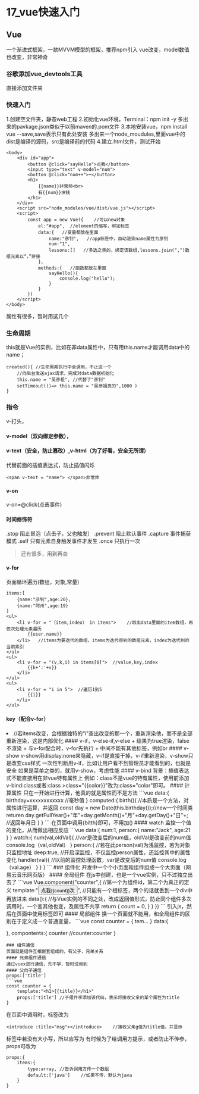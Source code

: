 # 17_vue快速入门
## Vue
一个渐进式框架，一款MVVM模型的框架，推荐npm引入
vue改变，model数值也改变，非常神奇
### 谷歌添加vue_devtools工具
直接添加文件夹
### 快速入门
1.创建空文件夹，静态web工程
2.初始化vue环境，Terminal：npm init -y
多出来的pavkage.json类似于以前maven的.pom文件
3.本地安装vue，npm install vue --save,save表示只有此处安装
多出来一个node_moudules,里面vue中的dist是编译的源码，src是编译前的代码
4.建立.html文件，测试开始
```vue
<body>    
    <div id="app">        
        <button @click="sayHello">点我</button>
        <input type="text" v-model="num">
        <button @click="num++">+</button>        
        <h1>            
            {{name}}非常帅<br>
            有{{num}}块钱   
        </h1>    
    </div>    
    <script src="node_modules/vue/dist/vue.js"></script>   
    <script>        
        const app = new Vue({    //可以new对象       
            el:"#app",  //element的缩写，绑定标签         
            data:{   //变量都放在里面            
                name:"彦钊",   //app标签中，自动渲染name属性为彦钊
                num:"1",            
                lessons:[]   //多选之类的，绑定该数组,lessons.join(",")数组元素以“，”拼接
            },
            methods:{   //函数都放在里面
                sayHello(){
                    console.log("hello");
                }
            }
        })   
    </script>
</body>
```
属性有很多，暂时用这几个
### 生命周期
this就是Vue的实例，比如在非data属性中，只有用this.name才能调用data中的name；
```vue
created(){ //生命周期执行中会调用，不止这一个
    //向后台发送ajax请求，完成对data数据初始化
    this.name = "吴彦祖", //代替了"彦钊"
    setTimeout(()=> this.name = "吴彦祖真的",1000 )
}
```
### 指令
v-打头，
#### v-model（双向绑定参数），
#### v-text（安全，防止篡改）,v-html（为了好看，安全无所谓）
代替前面的插值表达式，防止插值闪烁
```vue
<span v-text = "name"> </span>非常帅
```
#### v-on
v-on=@click(点击事件)
#### 时间修饰符
.stop 阻止冒泡（点击子，父也触发）
.prevent 阻止默认事件
.capture 事件捕获模式
.self 只有元素自身触发事件才发生
.once 只执行一次
>还有很多，用到再查
#### v-for
页面循环遍历(数组，对象,常量)
```vue
items:[
    {name:"彦钊",age:20},
    {name:"阿州",age:19}
]
<ul>
    <li v-for = "（item,index） in items">    //取出data里面的item数组，再依次处理元素遍历
        {{user.name}}
    </li>   //items为要迭代的数组，items为迭代得到的数组元素，index为迭代到的当前索引
</ul>
<ul>
    <li v-for = "(v,k,i) in items[0]">  //value,key,index
        {{k+':'+v}}
    </li>
</ul>
<ul>
    <li v-for = "i in 5">  //遍历1到5
        {{i}}
    </li>
</ul>
```
#### key（配合v-for）
<li v-for = "(v,k,i) in items[0]" :key="i">  //若items改变，会根据独特的“i”查出改变的那一个，重新渲染他，而不是全部重新渲染，这是内部优化
#### v-if，v-else-if,v-else
+ 结果为true渲染，false不渲染
+ 与v-for配合时，v-for先执行
+ 中间不能有其他标签，例如br
#### v-show
v-show用display:none来隐藏，v-if是直接干掉，v-if重新渲染，v-show只是改变css样式
一次性判断用v-if，比如让用户看不到管理员才能看到的，也就是安全
如果是菜单之类的，就用v-show，考虑性能
#### v-bind
背景：插值表达式不能直接用在非vue特有属性上
例如：class不是vue的特有属性，使用前添加v-bind:class或者:class
>class="{{color}}"改为:class="color"即可。
#### 计算属性
只在一开始进行计算，他真的就是属性而不是方法
```vue
data:{
    birthday=xxxxxxxxxxxx   //毫秒值
}
computed:{
    birth(){  //本质是一个方法，对属性进行运算，并返回
        const day = new Date(this.birthday());//new一个时间类
        returen day.getFullYear()+"年"+day.getMonth()+"月"+day.getDay()+"日"+;  //返回年月日
    }
}
```
在页面中调用{bitth}即可，不用加()
#### watch
监控一个值的变化，从而做出相应反应
```vue
data:{
    num:1,
    person:{
        name:"Jack",
        age:21
    }
}
watch:{
    num(val,oldVal){    //var是改变后的num值，oldVal是改变前的num值
        console.log（val,oldVal）
    }
    person:{    //若在此person(val)为浅监控，若为对象只监控地址
        deep:true,  //开启深监控，不仅监控person属性，还监控其中的属性变化
        handler(val){   //以前的监控处理函数，var是改变后的num值
            console.log（val.age） 
        }
    }
}
```
### 组件化
开发中一个个小页面和组件组成一个大页面（网易云音乐网页版）
#### 全局组件
在js中创建，也是一个vue实例，只不过独立出去了
```vue
Vue.component("counter",{   //第一个为组件id，第二个为真正的定义
    template:"<button @click='count++'>点我{{count}}次</button>", //只能有一个根标签，两个的话就丢到一个div中再放进来
    data():{    //与Vue实例的不同之处，改成返回值形式，防止同个组件多次调用时，一个变其他也变，及属性不共享
        return {
            count = 0,
        }
    }
})
```
引入js，然后在页面中使用<conuter></conuter>标签即可
#### 局部组件
换一个页面就不能用，和全局组件的区别在于定义成一个普通变量，
```vue
const counter = {
    tem...
}
data:{

},
compontents:{
    counter     //counter:counter
}
```
### 组件通信
页面就是组件互相嵌套组成的，有父子，兄弟关系
#### 兄弟组件通信
通过vuex进行通信，先不学，暂时没用到
#### 父向子通信
props:['title'] 
```vue
const counter = {
    template:"<h1>{{title}}</h1>"
    props:['title'] //子组件李添加该代码，表示将接收父亲的某个属性为title
}
```
在页面中调用时，标签改为
```vue
<introduce :title="msg"></introduce>    //接收父亲g值为title值，并显示
```
标签中若没有大小写，所以<forComponent>应写为<for-component>
有时候为了给调用方提示，或者防止不传参，props可改为
```vue
props:{
    items:{
        type:array, //告诉调用方传一个数组
        default:['java']    //如果不传，默认为java
    }
}
```
